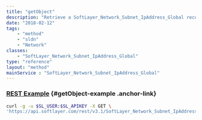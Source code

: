 ```yaml
---
title: "getObject"
description: "Retrieve a SoftLayer_Network_Subnet_IpAddress_Global record."
date: "2018-02-12"
tags:
    - "method"
    - "sldn"
    - "Network"
classes:
    - "SoftLayer_Network_Subnet_IpAddress_Global"
type: "reference"
layout: "method"
mainService : "SoftLayer_Network_Subnet_IpAddress_Global"
---
```


### [REST Example](#getObject-example) <a href="/article/rest/"><i class="fas fa-question"></i></a> {#getObject-example .anchor-link} 
```bash
curl -g -u $SL_USER:$SL_APIKEY -X GET \
'https://api.softlayer.com/rest/v3.1/SoftLayer_Network_Subnet_IpAddress_Global/{SoftLayer_Network_Subnet_IpAddress_GlobalID}/getObject'
```
